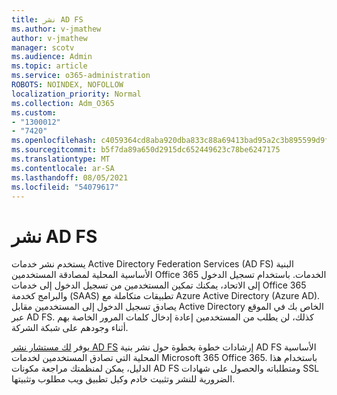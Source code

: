```yaml
---
title: نشر AD FS
ms.author: v-jmathew
author: v-jmathew
manager: scotv
ms.audience: Admin
ms.topic: article
ms.service: o365-administration
ROBOTS: NOINDEX, NOFOLLOW
localization_priority: Normal
ms.collection: Adm_O365
ms.custom:
- "1300012"
- "7420"
ms.openlocfilehash: c4059364cd8aba920dba833c88a69413bad95a2c3b895599d9f6895b50ff73d5
ms.sourcegitcommit: b5f7da89a650d2915dc652449623c78be6247175
ms.translationtype: MT
ms.contentlocale: ar-SA
ms.lasthandoff: 08/05/2021
ms.locfileid: "54079617"
---
```

# <a name="deploy-ad-fs"></a>نشر AD FS

يستخدم نشر خدمات Active Directory Federation Services (AD FS) البنية الأساسية المحلية لمصادقة المستخدمين Office 365 الخدمات. باستخدام تسجيل الدخول إلى الاتحاد، يمكنك تمكين المستخدمين من تسجيل الدخول إلى خدمات Office 365 والبرامج كخدمة (SAAS) تطبيقات متكاملة مع Azure Active Directory (Azure AD). يصادق تسجيل الدخول إلى المستخدمين مقابل Active Directory الخاص بك في الموقع عبر AD FS. كذلك، لن يطلب من المستخدمين إعادة إدخال كلمات المرور الخاصة بهم أثناء وجودهم على شبكة الشركة.

يوفر [لك مستشار نشر AD FS](https://go.microsoft.com/fwlink/?linkid=2071178) إرشادات خطوة بخطوة حول نشر بنية AD FS الأساسية المحلية التي تصادق المستخدمين لخدمات Microsoft 365 Office 365. باستخدام هذا الدليل، يمكن لمنظمتك مراجعة مكونات AD FS ومتطلباته والحصول على شهادات SSL الضرورية للنشر وتثبيت خادم وكيل تطبيق ويب مطلوب وتثبيتها.
